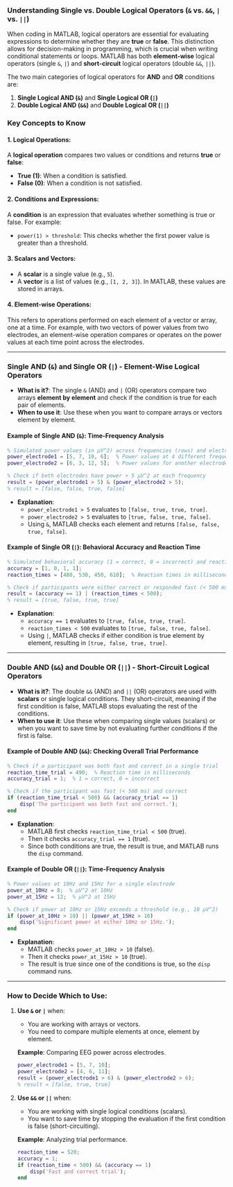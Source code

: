 ### Understanding Single vs. Double Logical Operators (`&` vs. `&&`, `|` vs. `||`)

When coding in MATLAB, logical operators are essential for evaluating expressions to determine whether they are **true** or **false**. This distinction allows for decision-making in programming, which is crucial when writing conditional statements or loops. MATLAB has both **element-wise** logical operators (single `&`, `|`) and **short-circuit** logical operators (double `&&`, `||`).

The two main categories of logical operators for **AND** and **OR** conditions are:
1. **Single Logical AND (`&`)** and **Single Logical OR (`|`)**
2. **Double Logical AND (`&&`)** and **Double Logical OR (`||`)**

### Key Concepts to Know

#### 1. **Logical Operations**:
A **logical operation** compares two values or conditions and returns **true** or **false**:
- **True (1)**: When a condition is satisfied.
- **False (0)**: When a condition is not satisfied.

#### 2. **Conditions and Expressions**:
A **condition** is an expression that evaluates whether something is true or false. For example:
- `power(1) > threshold`: This checks whether the first power value is greater than a threshold.

#### 3. **Scalars and Vectors**:
- A **scalar** is a single value (e.g., `5`).
- A **vector** is a list of values (e.g., `[1, 2, 3]`). In MATLAB, these values are stored in arrays.

#### 4. **Element-wise Operations**:
This refers to operations performed on each element of a vector or array, one at a time. For example, with two vectors of power values from two electrodes, an element-wise operation compares or operates on the power values at each time point across the electrodes.

---

### Single AND (`&`) and Single OR (`|`) - Element-Wise Logical Operators

- **What is it?**: The single `&` (AND) and `|` (OR) operators compare two arrays **element by element** and check if the condition is true for each pair of elements.
- **When to use it**: Use these when you want to compare arrays or vectors element by element.
  
#### Example of Single AND (`&`): Time-Frequency Analysis
```matlab
% Simulated power values (in µV^2) across frequencies (rows) and electrodes (columns)
power_electrode1 = [5, 7, 10, 6];  % Power values at 4 different frequencies (e.g., 5Hz, 10Hz, etc.)
power_electrode2 = [6, 3, 12, 5];  % Power values for another electrode

% Check if both electrodes have power > 5 µV^2 at each frequency
result = (power_electrode1 > 5) & (power_electrode2 > 5);
% result = [false, false, true, false]
```
- **Explanation**:
  - `power_electrode1 > 5` evaluates to `[false, true, true, true]`.
  - `power_electrode2 > 5` evaluates to `[true, false, true, false]`.
  - Using `&`, MATLAB checks each element and returns `[false, false, true, false]`.

#### Example of Single OR (`|`): Behavioral Accuracy and Reaction Time
```matlab
% Simulated behavioral accuracy (1 = correct, 0 = incorrect) and reaction times in ms
accuracy = [1, 0, 1, 1];  
reaction_times = [480, 530, 450, 610];  % Reaction times in milliseconds

% Check if participants were either correct or responded fast (< 500 ms)
result = (accuracy == 1) | (reaction_times < 500);
% result = [true, false, true, true]
```
- **Explanation**:
  - `accuracy == 1` evaluates to `[true, false, true, true]`.
  - `reaction_times < 500` evaluates to `[true, false, true, false]`.
  - Using `|`, MATLAB checks if either condition is true element by element, resulting in `[true, false, true, true]`.

---

### Double AND (`&&`) and Double OR (`||`) - Short-Circuit Logical Operators

- **What is it?**: The double `&&` (AND) and `||` (OR) operators are used with **scalars** or single logical conditions. They short-circuit, meaning if the first condition is false, MATLAB stops evaluating the rest of the conditions.
- **When to use it**: Use these when comparing single values (scalars) or when you want to save time by not evaluating further conditions if the first is false.

#### Example of Double AND (`&&`): Checking Overall Trial Performance
```matlab
% Check if a participant was both fast and correct in a single trial
reaction_time_trial = 490;  % Reaction time in milliseconds
accuracy_trial = 1;  % 1 = correct, 0 = incorrect

% Check if the participant was fast (< 500 ms) and correct
if (reaction_time_trial < 500) && (accuracy_trial == 1)
    disp('The participant was both fast and correct.');
end
```
- **Explanation**:
  - MATLAB first checks `reaction_time_trial < 500` (true).
  - Then it checks `accuracy_trial == 1` (true).
  - Since both conditions are true, the result is true, and MATLAB runs the `disp` command.

#### Example of Double OR (`||`): Time-Frequency Analysis
```matlab
% Power values at 10Hz and 15Hz for a single electrode
power_at_10Hz = 8;  % µV^2 at 10Hz
power_at_15Hz = 12;  % µV^2 at 15Hz

% Check if power at 10Hz or 15Hz exceeds a threshold (e.g., 10 µV^2)
if (power_at_10Hz > 10) || (power_at_15Hz > 10)
    disp('Significant power at either 10Hz or 15Hz.');
end
```
- **Explanation**:
  - MATLAB checks `power_at_10Hz > 10` (false).
  - Then it checks `power_at_15Hz > 10` (true).
  - The result is true since one of the conditions is true, so the `disp` command runs.

---
### How to Decide Which to Use:

1. **Use `&` or `|`** when:
   - You are working with arrays or vectors.
   - You need to compare multiple elements at once, element by element.

   **Example**: Comparing EEG power across electrodes.
   ```matlab
   power_electrode1 = [5, 7, 10];
   power_electrode2 = [4, 6, 11];
   result = (power_electrode1 > 6) & (power_electrode2 > 6);
   % result = [false, true, true]
   ```

2. **Use `&&` or `||`** when:
   - You are working with single logical conditions (scalars).
   - You want to save time by stopping the evaluation if the first condition is false (short-circuiting).

   **Example**: Analyzing trial performance.
   ```matlab
   reaction_time = 520;
   accuracy = 1;
   if (reaction_time < 500) && (accuracy == 1)
       disp('Fast and correct trial');
   end
   ```
